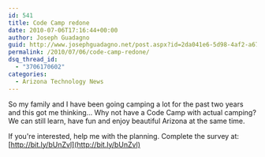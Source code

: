 ```yaml
---
id: 541
title: Code Camp redone
date: 2010-07-06T17:16:44+00:00
author: Joseph Guadagno
guid: http://www.josephguadagno.net/post.aspx?id=2da041e6-5d98-4af2-a67a-770ee3428692
permalink: /2010/07/06/code-camp-redone/
dsq_thread_id:
  - "3706170602"
categories:
  - Arizona Technology News
---
```

So my family and I have been going camping a lot for the past two years and this got me thinking… Why not have a Code Camp with actual camping?  We can still learn, have fun and enjoy beautiful Arizona at the same time.

If you're interested, help me with the planning.  Complete the survey at: [http://bit.ly/bUnZvl](http://bit.ly/bUnZvl)